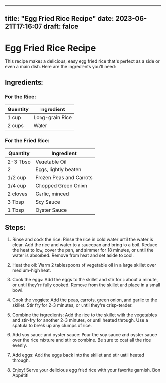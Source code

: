 
---
title: "Egg Fried Rice Recipe"
date: 2023-06-21T17:16:07
draft: falce
---

# Egg Fried Rice Recipe

This recipe makes a delicious, easy egg fried rice that's perfect as a side or even a main dish. Here are the ingredients you'll need:

## Ingredients:
### For the Rice:
| Quantity | Ingredient |
| -------- | ---------- |
| 1 cup | Long-grain Rice |
| 2 cups | Water |

### For the Fried Rice:
| Quantity | Ingredient |
| -------- | ---------- |
| 2-3 Tbsp | Vegetable Oil |
| 2 | Eggs, lightly beaten |
| 1/2 cup | Frozen Peas and Carrots |
| 1/4 cup | Chopped Green Onion |
| 2 cloves | Garlic, minced |
| 3 Tbsp | Soy Sauce |
| 1 Tbsp | Oyster Sauce |

## Steps:

1. Rinse and cook the rice: Rinse the rice in cold water until the water is clear. Add the rice and water to a saucepan and bring to a boil. Reduce the heat to low, cover the pan, and simmer for 18 minutes, or until the water is absorbed. Remove from heat and set aside to cool.

2. Heat the oil: Warm 2 tablespoons of vegetable oil in a large skillet over medium-high heat.

3. Cook the eggs: Add the eggs to the skillet and stir for a about a minute, or until they're fully cooked. Remove from the skillet and place in a small bowl.

4. Cook the veggies: Add the peas, carrots, green onion, and garlic to the skillet. Stir fry for 2-3 minutes, or until they're crisp-tender.

5. Combine the ingredients: Add the rice to the skillet with the vegetables and stir-fry for another 2-3 minutes, or until heated through. Use a spatula to break up any clumps of rice.

6. Add soy sauce and oyster sauce: Pour the soy sauce and oyster sauce over the rice mixture and stir to combine. Be sure to coat all the rice evenly.

7. Add eggs: Add the eggs back into the skillet and stir until heated through.

8. Enjoy! Serve your delicious egg fried rice with your favorite garnish. Bon Appétit!
